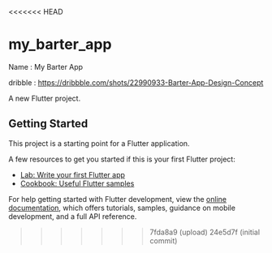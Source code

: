 <<<<<<< HEAD
# my_barter_app
Name : My Barter App

dribble : https://dribbble.com/shots/22990933-Barter-App-Design-Concept


A new Flutter project.

## Getting Started

This project is a starting point for a Flutter application.

A few resources to get you started if this is your first Flutter project:

- [Lab: Write your first Flutter app](https://docs.flutter.dev/get-started/codelab)
- [Cookbook: Useful Flutter samples](https://docs.flutter.dev/cookbook)

For help getting started with Flutter development, view the
[online documentation](https://docs.flutter.dev/), which offers tutorials,
samples, guidance on mobile development, and a full API reference.
>>>>>>> 7fda8a9 (upload)
>>>>>>> 24e5d7f (initial commit)
